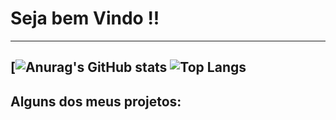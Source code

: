 # Seja bem Vindo !!
---
[![Anurag's GitHub stats](https://github-readme-stats.vercel.app/api?username=anuraghazra&show_icons=true&theme=radical)
![Top Langs](https://github-readme-stats.vercel.app/api/top-langs/?username=CarHSmig&layout=compact)
---
## Alguns dos meus projetos: 
